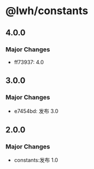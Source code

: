 # @lwh/constants

## 4.0.0

### Major Changes

- ff73937: 4.0

## 3.0.0

### Major Changes

- e7454bd: 发布 3.0

## 2.0.0

### Major Changes

- constants:发布 1.0
